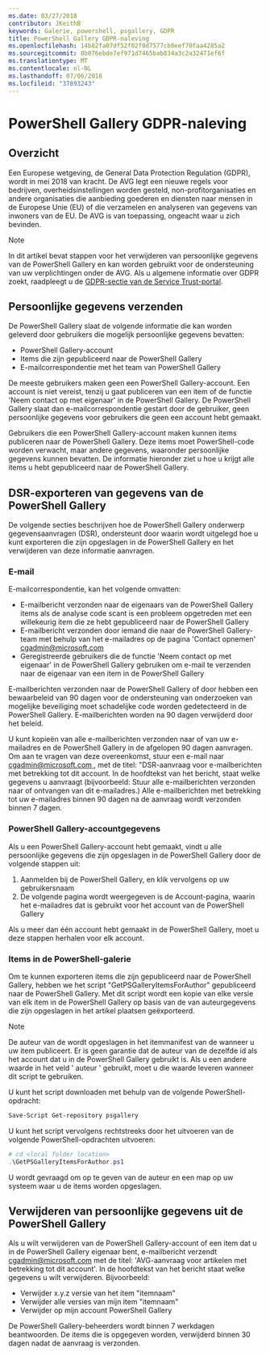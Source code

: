 ```yaml
---
ms.date: 03/27/2018
contributor: JKeithB
keywords: Galerie, powershell, psgallery, GDPR
title: PowerShell Gallery GDPR-naleving
ms.openlocfilehash: 14b82fa07df52f02f0d7577cb0eef70faa4285a2
ms.sourcegitcommit: 8b076ebde7ef971d7465bab834a3c2a32471ef6f
ms.translationtype: MT
ms.contentlocale: nl-NL
ms.lasthandoff: 07/06/2018
ms.locfileid: "37893243"
---
```

# <a name="powershell-gallery-gdpr-compliance"></a>PowerShell Gallery GDPR-naleving

## <a name="overview"></a>Overzicht

Een Europese wetgeving, de General Data Protection Regulation (GDPR), wordt in mei 2018 van kracht.
De AVG legt een nieuwe regels voor bedrijven, overheidsinstellingen worden gesteld, non-profitorganisaties en andere organisaties die aanbieding goederen en diensten naar mensen in de Europese Unie (EU) of die verzamelen en analyseren van gegevens van inwoners van de EU.
De AVG is van toepassing, ongeacht waar u zich bevinden.

> [!NOTE]
> In dit artikel bevat stappen voor het verwijderen van persoonlijke gegevens van de PowerShell Gallery en kan worden gebruikt voor de ondersteuning van uw verplichtingen onder de AVG. Als u algemene informatie over GDPR zoekt, raadpleegt u de [GDPR-sectie van de Service Trust-portal](https://servicetrust.microsoft.com/ViewPage/GDPRGetStarted).

## <a name="personally-identifiable-data"></a>Persoonlijke gegevens verzenden

De PowerShell Gallery slaat de volgende informatie die kan worden geleverd door gebruikers die mogelijk persoonlijke gegevens bevatten:

- PowerShell Gallery-account
- Items die zijn gepubliceerd naar de PowerShell Gallery
- E-mailcorrespondentie met het team van PowerShell Gallery

De meeste gebruikers maken geen een PowerShell Gallery-account.
Een account is niet vereist, tenzij u gaat publiceren van een item of de functie 'Neem contact op met eigenaar' in de PowerShell Gallery.
De PowerShell Gallery slaat dan e-mailcorrespondentie gestart door de gebruiker, geen persoonlijke gegevens voor gebruikers die geen een account hebt gemaakt.

Gebruikers die een PowerShell Gallery-account maken kunnen items publiceren naar de PowerShell Gallery.
Deze items moet PowerShell-code worden verwacht, maar andere gegevens, waaronder persoonlijke gegevens kunnen bevatten.
De informatie hieronder ziet u hoe u krijgt alle items u hebt gepubliceerd naar de PowerShell Gallery.

## <a name="dsr-export-of-powershell-gallery-data"></a>DSR-exporteren van gegevens van de PowerShell Gallery

De volgende secties beschrijven hoe de PowerShell Gallery onderwerp gegevensaanvragen (DSR), ondersteunt door waarin wordt uitgelegd hoe u kunt exporteren die zijn opgeslagen in de PowerShell Gallery en het verwijderen van deze informatie aanvragen.

### <a name="email"></a>E-mail

E-mailcorrespondentie, kan het volgende omvatten:

- E-mailbericht verzonden naar de eigenaars van de PowerShell Gallery items als de analyse code scant is een probleem opgetreden met een willekeurig item die ze hebt gepubliceerd naar de PowerShell Gallery
- E-mailbericht verzonden door iemand die naar de PowerShell Gallery-team met behulp van het e-mailadres op de pagina 'Contact opnemen' [cgadmin@microsoft.com](mailto:cgadmin@microsoft.com)
- Geregistreerde gebruikers die de functie 'Neem contact op met eigenaar' in de PowerShell Gallery gebruiken om e-mail te verzenden naar de eigenaar van een item in de PowerShell Gallery

E-mailberichten verzonden naar de PowerShell Gallery of door hebben een bewaarbeleid van 90 dagen voor de ondersteuning van onderzoeken van mogelijke beveiliging moet schadelijke code worden gedetecteerd in de PowerShell Gallery.
E-mailberichten worden na 90 dagen verwijderd door het beleid.

U kunt kopieën van alle e-mailberichten verzonden naar of van uw e-mailadres en de PowerShell Gallery in de afgelopen 90 dagen aanvragen.
Om aan te vragen van deze overeenkomst, stuur een e-mail naar [ cgadmin@microsoft.com ](mailto:cgadmin@microsoft.com), met de titel: "DSR-aanvraag voor e-mailberichten met betrekking tot dit account.
In de hoofdtekst van het bericht, staat welke gegevens u aanvraagt (bijvoorbeeld: Stuur alle e-mailberichten verzonden naar of ontvangen van dit e-mailadres.) Alle e-mailberichten met betrekking tot uw e-mailadres binnen 90 dagen na de aanvraag wordt verzonden binnen 7 dagen.

### <a name="powershell-gallery-account-information"></a>PowerShell Gallery-accountgegevens

Als u een PowerShell Gallery-account hebt gemaakt, vindt u alle persoonlijke gegevens die zijn opgeslagen in de PowerShell Gallery door de volgende stappen uit:

1. Aanmelden bij de PowerShell Gallery, en klik vervolgens op uw gebruikersnaam
2. De volgende pagina wordt weergegeven is de Account-pagina, waarin het e-mailadres dat is gebruikt voor het account van de PowerShell Gallery

Als u meer dan één account hebt gemaakt in de PowerShell Gallery, moet u deze stappen herhalen voor elk account.

### <a name="items-in-the-powershell-gallery"></a>Items in de PowerShell-galerie

Om te kunnen exporteren items die zijn gepubliceerd naar de PowerShell Gallery, hebben we het script "GetPSGalleryItemsForAuthor" gepubliceerd naar de PowerShell Gallery.
Met dit script wordt een kopie van elke versie van elk item in de PowerShell Gallery op basis van de van auteurgegevens die zijn opgeslagen in het artikel plaatsen geëxporteerd.

> [!NOTE]
> De auteur van de wordt opgeslagen in het itemmanifest van de wanneer u uw item publiceert.
> Er is geen garantie dat de auteur van de dezelfde id als het account dat u in de PowerShell Gallery gebruikt is.
> Als u een andere waarde in het veld ' auteur ' gebruikt, moet u die waarde leveren wanneer dit script te gebruiken.

U kunt het script downloaden met behulp van de volgende PowerShell-opdracht:

```powershell
Save-Script Get-repository psgallery
```

U kunt het script vervolgens rechtstreeks door het uitvoeren van de volgende PowerShell-opdrachten uitvoeren:

```powershell
# cd <local folder location>
.\GetPSGalleryItemsForAuthor.ps1
```

U wordt gevraagd om op te geven van de auteur en een map op uw systeem waar u de items worden opgeslagen.

## <a name="deleting-personal-data-from-the-powershell-gallery"></a>Verwijderen van persoonlijke gegevens uit de PowerShell Gallery

Als u wilt verwijderen van de PowerShell Gallery-account of een item dat u in de PowerShell Gallery eigenaar bent, e-mailbericht verzendt cgadmin@microsoft.com met de titel: 'AVG-aanvraag voor artikelen met betrekking tot dit account'.
In de hoofdtekst van het bericht staat welke gegevens u wilt verwijderen. Bijvoorbeeld:

- Verwijder x.y.z versie van het item "itemnaam"
- Verwijder alle versies van mijn item "itemnaam"
- Verwijder op mijn account PowerShell Gallery

De PowerShell Gallery-beheerders wordt binnen 7 werkdagen beantwoorden.
De items die is opgegeven worden, verwijderd binnen 30 dagen nadat de aanvraag is verzonden.